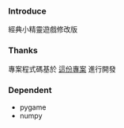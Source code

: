 ### Introduce
經典小精靈遊戲修改版  

### Thanks
專案程式碼基於 [這份專案](https://pacmancode.com/the-end) 進行開發  

### Dependent
- pygame
- numpy
